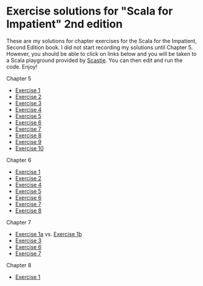 # Exercise solutions for "Scala for Impatient" 2nd edition

These are my solutions for chapter exercises for the Scala for the Impatient, Second Edition book.  I did not start recording my solutions until Chapter 5.  However, you should be able to click on links below and you will be taken to a Scala playground provided by [Scastie](https://scastie.scala-lang.org/).  You can then edit and run the code.  Enjoy!


Chapter 5
- [Exercise 1](https://rawgit.com/aljacinto/scala-for-the-impatient/master/chapter-05/exercise01.html)
- [Exercise 2](https://rawgit.com/aljacinto/scala-for-the-impatient/master/chapter-05/exercise02.html)
- [Exercise 3](https://rawgit.com/aljacinto/scala-for-the-impatient/master/chapter-05/exercise03.html)
- [Exercise 4](https://rawgit.com/aljacinto/scala-for-the-impatient/master/chapter-05/exercise04.html)
- [Exercise 5](https://rawgit.com/aljacinto/scala-for-the-impatient/master/chapter-05/exercise05.html)
- [Exercise 6](https://rawgit.com/aljacinto/scala-for-the-impatient/master/chapter-05/exercise06.html)
- [Exercise 7](https://rawgit.com/aljacinto/scala-for-the-impatient/master/chapter-05/exercise07.html)
- [Exercise 8](https://rawgit.com/aljacinto/scala-for-the-impatient/master/chapter-05/exercise08.html)
- [Exercise 9](https://github.com/aljacinto/scala-for-the-impatient/blob/master/chapter-05/exercise09.java)
- [Exercise 10](https://rawgit.com/aljacinto/scala-for-the-impatient/master/chapter-05/exercise10.html)

Chapter 6
- [Exercise 1](https://rawgit.com/aljacinto/scala-for-the-impatient/master/chapter-06/exercise01.html)
- [Exercise 2](https://rawgit.com/aljacinto/scala-for-the-impatient/master/chapter-06/exercise02.html)
- [Exercise 4](https://rawgit.com/aljacinto/scala-for-the-impatient/master/chapter-06/exercise04.html)
- [Exercise 5](https://rawgit.com/aljacinto/scala-for-the-impatient/master/chapter-06/exercise05.html)
- [Exercise 6](https://rawgit.com/aljacinto/scala-for-the-impatient/master/chapter-06/exercise06.html)
- [Exercise 7](https://rawgit.com/aljacinto/scala-for-the-impatient/master/chapter-06/exercise07.html)
- [Exercise 8](https://rawgit.com/aljacinto/scala-for-the-impatient/master/chapter-06/exercise08.html)

Chapter 7
- [Exercise 1a](https://rawgit.com/aljacinto/scala-for-the-impatient/master/chapter-07/exercise01-a.html) vs. [Exercise 1b](https://rawgit.com/aljacinto/scala-for-the-impatient/master/chapter-07/exercise01-b.html)
- [Exercise 3](https://rawgit.com/aljacinto/scala-for-the-impatient/master/chapter-07/exercise03.html)
- [Exercise 6](https://rawgit.com/aljacinto/scala-for-the-impatient/master/chapter-07/exercise06.html)
- [Exercise 7](https://rawgit.com/aljacinto/scala-for-the-impatient/master/chapter-07/exercise07.html)

Chapter 8
- [Exercise 1](https://rawgit.com/aljacinto/scala-for-the-impatient/master/chapter-08/exercise01.html)
